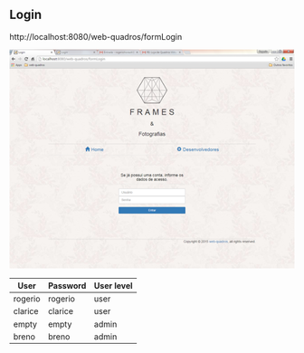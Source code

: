 ## Login

http://localhost:8080/web-quadros/formLogin

![](https://github.com/RogerioHorauti/web-quadros/blob/master/img/form-login.png)

User | Password | User level
------------|------------|------------
rogerio | rogerio | user
clarice | clarice | user
empty | empty | admin
 breno | breno | admin 
